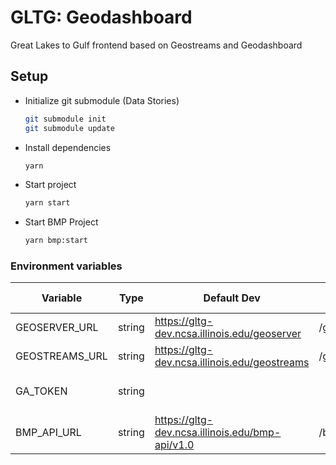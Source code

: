 # GLTG: Geodashboard


Great Lakes to Gulf frontend based on Geostreams and Geodashboard

## Setup
- Initialize git submodule (Data Stories)
    ```bash
    git submodule init
    git submodule update
    ```
- Install dependencies
    ```bash
    yarn
    ```
- Start project
    ```bash
    yarn start
    ```
- Start BMP Project
    ```bash
    yarn bmp:start
    ```

### Environment variables

| Variable | Type | Default Dev | Default Prod | Description |
|----------|------|-------------|--------------|-------------|
| GEOSERVER_URL | string | https://gltg-dev.ncsa.illinois.edu/geoserver | /geoserver | |
| GEOSTREAMS_URL | string | https://gltg-dev.ncsa.illinois.edu/geostreams | /geostreams | |
| GA_TOKEN | string | | | Google Analytics Token |
| BMP_API_URL | string | https://gltg-dev.ncsa.illinois.edu/bmp-api/v1.0 | /bmp | |



